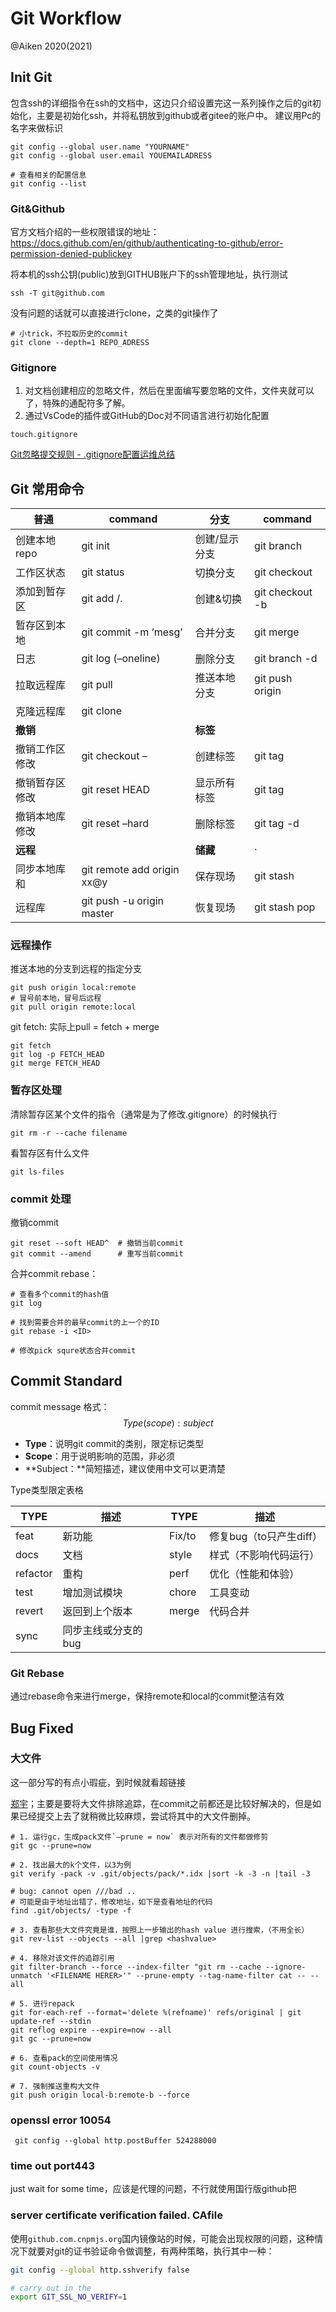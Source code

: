 # Git Workflow

@Aiken 2020(2021)

## Init Git

包含ssh的详细指令在ssh的文档中，这边只介绍设置完这一系列操作之后的git初始化，主要是初始化ssh，并将私钥放到github或者gitee的账户中。
建议用Pc的名字来做标识

```shell
git config --global user.name "YOURNAME"
git config --global user.email YOUEMAILADRESS

# 查看相关的配置信息
git config --list
```

### Git&Github

官方文档介绍的一些权限错误的地址：<https://docs.github.com/en/github/authenticating-to-github/error-permission-denied-publickey>

将本机的ssh公钥(public)放到GITHUB账户下的ssh管理地址，执行测试

```shell
ssh -T git@github.com
```

没有问题的话就可以直接进行clone，之类的git操作了

```shell
# 小trick，不拉取历史的commit
git clone --depth=1 REPO_ADRESS
```

### Gitignore

1. 对文档创建相应的忽略文件，然后在里面编写要忽略的文件，文件夹就可以了，特殊的通配符多了解。
2. 通过VsCode的插件或GitHub的Doc对不同语言进行初始化配置

```shell
touch.gitignore
```

[Git忽略提交规则 - .gitignore配置运维总结](https://www.cnblogs.com/kevingrace/p/5690241.html)

## Git 常用命令

| 普通           | command                          | 分支          | command                  |
| -------------- | -------------------------------- | ------------- | ------------------------ |
| 创建本地repo   | git init                         | 创建/显示分支 | git branch <name>        |
| 工作区状态     | git status                       | 切换分支      | git checkout <branch>    |
| 添加到暂存区   | git add <file>/.                 | 创建&切换     | git checkout -b <name>   |
| 暂存区到本地   | git commit -m ‘mesg’             | 合并分支      | git merge <branch>       |
| 日志           | git log (–oneline)               | 删除分支      | git branch -d            |
| 拉取远程库     | git pull                         | 推送本地分支  | git push origin <branch> |
| 克隆远程库     | git clone                        |               |                          |
| **撤销**       |                                  | **标签**      |                          |
| 撤销工作区修改 | git checkout – <file-name>       | 创建标签      | git tag <tag-name>       |
| 撤销暂存区修改 | git reset HEAD <file-name>       | 显示所有标签  | git tag                  |
| 撤销本地库修改 | git reset –hard <commitID>       | 删除标签      | git tag -d <tag>         |
| **远程**       |                                  | **储藏**      | ·                        |
| 同步本地库和   | git remote add origin xx@y<repo> | 保存现场      | git stash                |
| 远程库         | git push -u origin master        | 恢复现场      | git stash pop            |

### 远程操作

推送本地的分支到远程的指定分支

  ```shell
git push origin local:remote
# 冒号前本地，冒号后远程
git pull origin remote:local
  ```

git fetch: 实际上pull = fetch + merge

  ```shell
git fetch
git log -p FETCH_HEAD
git merge FETCH_HEAD
  ```

### 暂存区处理

清除暂存区某个文件的指令（通常是为了修改.gitignore）的时候执行

```shell
git rm -r --cache filename
```

看暂存区有什么文件

```shell
git ls-files
```

### commit 处理

撤销commit

```shell
git reset --soft HEAD^  # 撤销当前commit
git commit --amend      # 重写当前commit
```

合并commit rebase：

```shell
# 查看多个commit的hash值
git log

# 找到需要合并的最早commit的上一个的ID
git rebase -i <ID>

# 修改pick squre状态合并commit
```

## Commit Standard

commit message 格式：
$$
Type(scope):subject
$$

- **Type**：说明git commit的类别，限定标记类型
- **Scope**：用于说明影响的范围，非必须
- **Subject：**简短描述，建议使用中文可以更清楚

Type类型限定表格

| TYPE     | 描述                | TYPE   | 描述                    |
| -------- | ------------------- | ------ | ----------------------- |
| feat     | 新功能              | Fix/to | 修复bug（to只产生diff） |
| docs     | 文档                | style  | 样式（不影响代码运行）  |
| refactor | 重构                | perf   | 优化（性能和体验）      |
| test     | 增加测试模块        | chore  | 工具变动                |
| revert   | 返回到上个版本      | merge  | 代码合并                |
| sync     | 同步主线或分支的bug |        |                         |

### Git Rebase

通过rebase命令来进行merge，保持remote和local的commit整洁有效

## Bug Fixed

### 大文件

这一部分写的有点小瑕疵，到时候就看超链接

[郑宇](https://www.zhihu.com/question/29769130/answer/315745139)；主要是要将大文件排除追踪，在commit之前都还是比较好解决的，但是如果已经提交上去了就稍微比较麻烦，尝试将其中的大文件删掉。

```shell
# 1. 运行gc，生成pack文件`–prune = now` 表示对所有的文件都做修剪
git gc --prune=now

# 2. 找出最大的k个文件，以3为例
git verify -pack -v .git/objects/pack/*.idx |sort -k -3 -n |tail -3

# bug: cannot open ///bad ..
# 可能是由于地址出错了，修改地址，如下是查看地址的代码
find .git/objects/ -type -f

# 3. 查看那些大文件究竟是谁，按照上一步输出的hash value 进行搜索，（不用全长）
git rev-list --objects --all |grep <hashvalue>

# 4. 移除对该文件的追踪引用
git filter-branch --force --index-filter "git rm --cache --ignore-unmatch '<FILENAME HERER>'" --prune-empty --tag-name-filter cat -- --all

# 5. 进行repack
git for-each-ref --format='delete %(refname)' refs/original | git update-ref --stdin
git reflog expire --expire=now --all
git gc --prune=now

# 6. 查看pack的空间使用情况
git count-objects -v

# 7. 强制推送重构大文件
git push origin local-b:remote-b --force
```

### openssl error 10054

```shell
 git config --global http.postBuffer 524288000
```

### time out port443

just wait for some time，应该是代理的问题，不行就使用国行版github把

### server certificate verification failed. CAfile

使用`github.com.cnpmjs.org`国内镜像站的时候，可能会出现权限的问题，这种情况下就要对git的证书验证命令做调整，有两种策略，执行其中一种：

```bash
git config --global http.sshverify false
```

```bash
# carry out in the 
export GIT_SSL_NO_VERIFY=1
```

